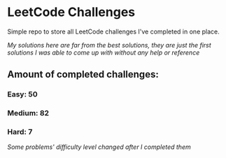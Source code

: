 
# LeetCode Challenges

Simple repo to store all LeetCode challenges I've completed in one place.

<i>My solutions here are far from the best solutions, they are just the first solutions I was able to come up with without any help or reference</i>

## Amount of completed challenges:

### Easy: 50

### Medium: 82

### Hard: 7

<i>Some problems' difficulty level changed after I completed them</i>
